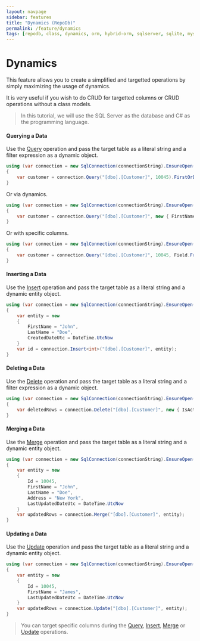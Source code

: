 ```yaml
---
layout: navpage
sidebar: features
title: "Dynamics (RepoDb)"
permalink: /feature/dynamics
tags: [repodb, class, dynamics, orm, hybrid-orm, sqlserver, sqlite, mysql, postgresql]
---
```


# Dynamics

This feature allows you to create a simplified and targetted operations by simply maximizing the usage of dynamics.

It is very useful if you wish to do CRUD for targetted columns or CRUD operations without a class models.

> In this tutorial, we will use the SQL Server as the database and C# as the programming language.

#### Querying a Data

Use the [Query](/operation/query) operation and pass the target table as a literal string and a filter expression as a dynamic object.

```csharp
using (var connection = new SqlConnection(connectionString).EnsureOpen())
{
    var customer = connection.Query("[dbo].[Customer]", 10045).FirstOrDefault();
}
```

Or via dynamics.

```csharp
using (var connection = new SqlConnection(connectionString).EnsureOpen())
{
    var customer = connection.Query("[dbo].[Customer]", new { FirstName = "John", "Doe" }).FirstOrDefault();
}
```

Or with specific columns.

```csharp
using (var connection = new SqlConnection(connectionString).EnsureOpen())
{
    var customer = connection.Query("[dbo].[Customer]", 10045, Field.From("Id","FirstName", "LastName")).FirstOrDefault();
}
```

#### Inserting a Data

Use the [Insert](/operation/insert) operation and pass the target table as a literal string and a dynamic entity object.

```csharp
using (var connection = new SqlConnection(connectionString).EnsureOpen())
{
    var entity = new
    {
        FirstName = "John",
        LastName = "Doe",
        CreatedDateUtc = DateTime.UtcNow
    }
    var id = connection.Insert<int>("[dbo].[Customer]", entity);
}
```

#### Deleting a Data

Use the [Delete](/operation/delete) operation and pass the target table as a literal string and a filter expression as a dynamic object.

```csharp
using (var connection = new SqlConnection(connectionString).EnsureOpen())
{
    var deletedRows = connection.Delete("[dbo].[Customer]", new { IsActive = false });
}
```

#### Merging a Data

Use the [Merge](/operation/merge) operation and pass the target table as a literal string and a dynamic entity object.

```csharp
using (var connection = new SqlConnection(connectionString).EnsureOpen())
{
    var entity = new
    {
        Id = 10045,
        FirstName = "John",
        LastName = "Doe",
        Address = "New York",
        LastUpdatedDateUtc = DateTime.UtcNow
    }
    var updatedRows = connection.Merge("[dbo].[Customer]", entity);
}
```

#### Updating a Data

Use the [Update](/operation/update) operation and pass the target table as a literal string and a dynamic entity object.

```csharp
using (var connection = new SqlConnection(connectionString).EnsureOpen())
{
    var entity = new
    {
        Id = 10045,
        FirstName = "James",
        LastUpdatedDateUtc = DateTime.UtcNow
    }
    var updatedRows = connection.Update("[dbo].[Customer]", entity);
}
```

> You can target specific columns during the [Query](/operation/query), [Insert](/operation/insert), [Merge](/operation/merge) or [Update](/operation/update) operations.

